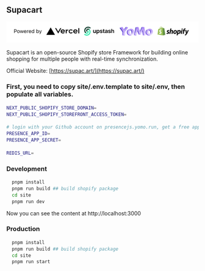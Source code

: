 ## Supacart

![powered by Next.js, Upstash, YomoRun and Shopify](./docs/logos.jpg)

Supacart is an open-source Shopify store Framework for building online shopping for multiple people with real-time synchronization.

Official Website: [https://supac.art/](https://supac.art/)

### First, you need to copy site/.env.template to site/.env, then populate all variables.

```bash
NEXT_PUBLIC_SHOPIFY_STORE_DOMAIN=
NEXT_PUBLIC_SHOPIFY_STOREFRONT_ACCESS_TOKEN=

# login with your Github account on presencejs.yomo.run, get a free app_id and app_secret. Detail see https://github.com/yomorun/presencejs.
PRESENCE_APP_ID=
PRESENCE_APP_SECRET=

REDIS_URL=
```

### Development

```bash
  pnpm install
  pnpm run build ## build shopify package
  cd site
  pnpm run dev

```

Now you can see the content at http://localhost:3000

### Production

```bash
  pnpm install
  pnpm run build ## build shopify package
  cd site
  pnpm run start

```
